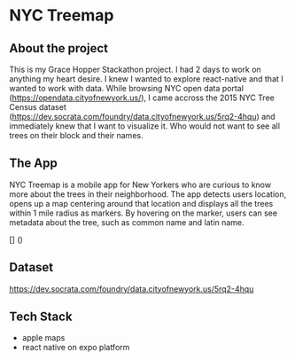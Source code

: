 # NYC Treemap

## About the project

This is my Grace Hopper Stackathon project. I had 2 days to work on anything my heart desire. I knew I wanted to explore
react-native and that I wanted to work with data. While browsing NYC open data portal (https://opendata.cityofnewyork.us/), 
I came accross the 2015 NYC Tree Census dataset (https://dev.socrata.com/foundry/data.cityofnewyork.us/5rq2-4hqu)
and immediately knew that I want to visualize it. Who would not want to see all trees on their block and their names.

## The App

NYC Treemap is a mobile app for New Yorkers who are curious to know more about the trees in their neighborhood. The app detects 
users location, opens up a map centering around that location and displays all the trees within 1 mile radius as markers. 
By hovering on the marker, users can see metadata about the tree, such as common name and latin name. 

[] ()


## Dataset
https://dev.socrata.com/foundry/data.cityofnewyork.us/5rq2-4hqu

## Tech Stack
- apple maps 
- react native on expo platform 
